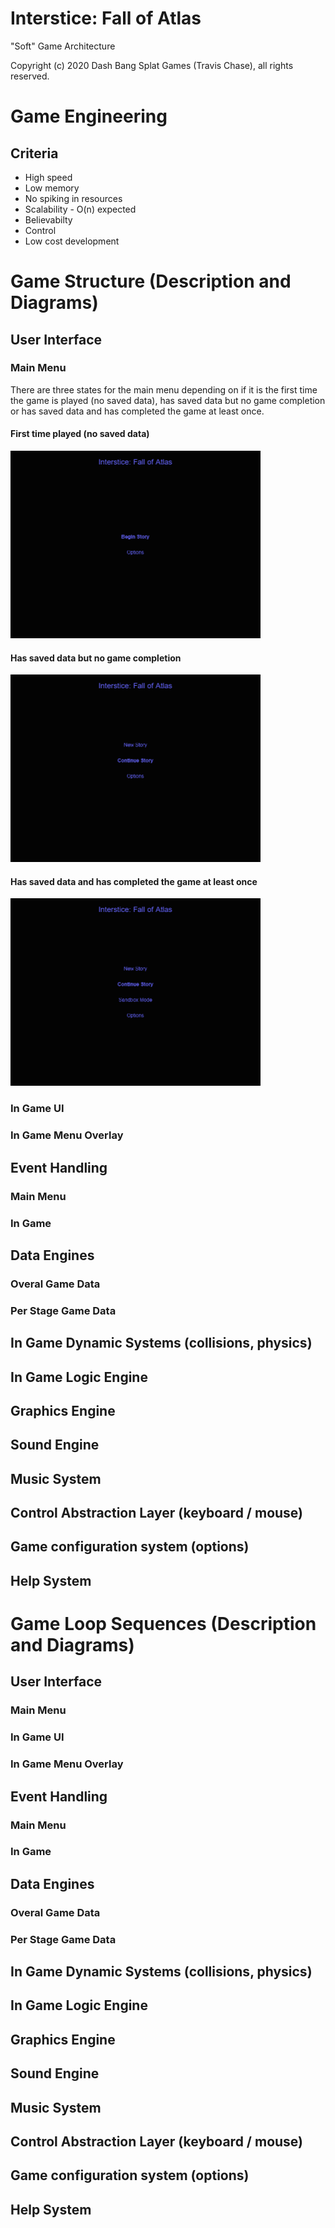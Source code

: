 # Interstice: Fall of Atlas

"Soft" Game Architecture

Copyright (c) 2020 Dash Bang Splat Games (Travis Chase), all rights reserved.

# Game Engineering 

## Criteria

- High speed
- Low memory
- No spiking in resources
- Scalability - O(n) expected
- Believabilty
- Control
- Low cost development

# Game Structure (Description and Diagrams)

## User Interface

### Main Menu

There are three states for the main menu depending on if it is the first time the game is played (no saved data), has saved data but no game completion or has saved data and has completed the game at least once.

#### First time played (no saved data)

<img src="images/main_menu_wireframe.png" width="400px" height="300px">

#### Has saved data but no game completion

<img src="images/main_menu_after_starting_to_play_wireframe.png" width="400px" height="300px">

#### Has saved data and has completed the game at least once 

<img src="images/main_menu_after_first_completion_wireframe.png" width="400px" height="300px">

### In Game UI

### In Game Menu Overlay

## Event Handling

### Main Menu

### In Game

## Data Engines

### Overal Game Data

### Per Stage Game Data

## In Game Dynamic Systems (collisions, physics)

## In Game Logic Engine

## Graphics Engine

## Sound Engine

## Music System

## Control Abstraction Layer (keyboard / mouse)

## Game configuration system (options)

## Help System

# Game Loop Sequences (Description and Diagrams)

## User Interface

### Main Menu

### In Game UI

### In Game Menu Overlay

## Event Handling

### Main Menu

### In Game

## Data Engines

### Overal Game Data

### Per Stage Game Data

## In Game Dynamic Systems (collisions, physics)

## In Game Logic Engine

## Graphics Engine

## Sound Engine

## Music System

## Control Abstraction Layer (keyboard / mouse)

## Game configuration system (options)

## Help System